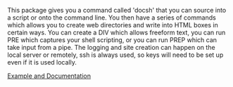 This package gives you a command called 'docsh' that you can source into a script or onto the command line.  You then have a series of commands which allows you to create web directories and write into HTML boxes in certain ways.  You can create a DIV which allows freeform text, you can run PRE which captures your shell scripting, or you can run PREP which can take input from a pipe.  The logging and site creation can happen on the local server or remotely, ssh is always used, so keys will need to be set up even if it is used locally.

<a href=http://test.rigler.org> Example and Documentation </a>
